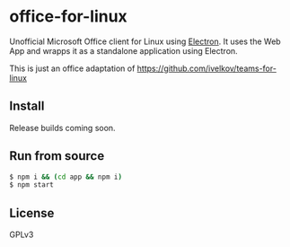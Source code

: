 # office-for-linux

Unofficial Microsoft Office client for Linux using [Electron](http://electron.atom.io/).
It uses the Web App and wrapps it as a standalone application using Electron.

This is just an office adaptation of https://github.com/ivelkov/teams-for-linux

## Install

Release builds coming soon.

## Run from source

```bash
$ npm i && (cd app && npm i)
$ npm start
```

## License

GPLv3
